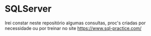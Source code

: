 # SQLServer
Irei constar neste repositório algumas consultas, proc's criadas por necessidade ou por treinar no site https://www.sql-practice.com/
